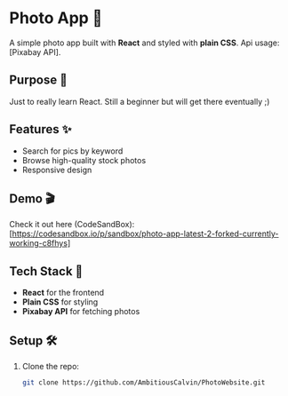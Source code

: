 # Photo App 📸

A simple photo app built with **React** and styled with **plain CSS**. Api usage:  [Pixabay API].

## Purpose 🎯

Just to really learn React. Still a beginner but will get there eventually ;)

## Features ✨

- Search for pics by keyword
- Browse high-quality stock photos
- Responsive design

## Demo 🎬

Check it out here (CodeSandBox): [https://codesandbox.io/p/sandbox/photo-app-latest-2-forked-currently-working-c8fhys]

## Tech Stack 🚀

- **React** for the frontend
- **Plain CSS** for styling
- **Pixabay API** for fetching photos

## Setup 🛠️

1. Clone the repo:
   ```bash
   git clone https://github.com/AmbitiousCalvin/PhotoWebsite.git
